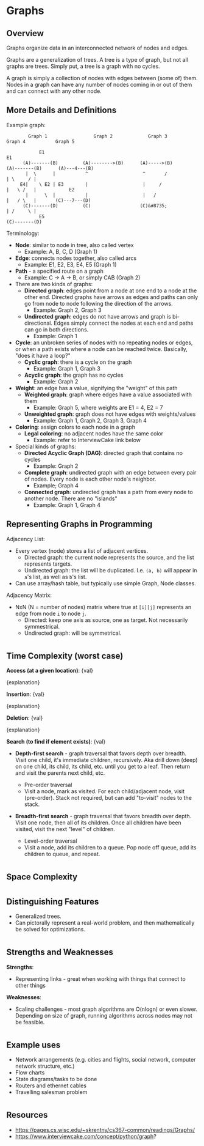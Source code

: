 # Graphs
## Overview

Graphs organize data in an interconnected network of nodes and edges. 

Graphs are a generalization of trees. A tree is a type of graph, but not all graphs are trees. Simply put, a tree is a graph with no cycles.

A graph is simply a collection of nodes with edges between (some of) them. Nodes in a graph can have any number of nodes coming in or out of them and can connect with any other node.

## More Details and Definitions
Example graph:
```
        Graph 1                 Graph 2             Graph 3             Graph 4           Graph 5

            E1                                                                                E1
      (A)-------(B)         (A)-------->(B)      (A)----->(B)         (A)-------(B)      (A)---4---(B)
       |  \      |           ^                    ^       /            | \     / |
     E4|    \ E2 | E3        |                    |     /              |   \ /   |            E2
       |      \  |           |                    |   /                |   / \   |       (C)---7---(D)
      (C)-------(D)         (C)                  (C)&#8735;            | /     \ |
            E5                                                        (C)-------(D)
```

Terminology:
- **Node**: similar to node in tree, also called vertex
    - Example: A, B, C, D (Graph 1)
- **Edge**: connects nodes together, also called arcs
    - Example: E1, E2, E3, E4, E5 (Graph 1)
- **Path** - a specified route on a graph
    - Example: C -> A -> B, or simply CAB (Graph 2)
- There are two kinds of graphs:
    - **Directed graph**: edges point from a node at one end to a node at the other end. Directed graphs have arrows as edges and paths can only go from node to node following the direction of the arrows.
        - Example: Graph 2, Graph 3
    - **Undirected graph**: edges do not have arrows and graph is bi-directional. Edges simply connect the nodes at each end and paths can go in both directions.
        - Example: Graph 1
- **Cycle**: an unbroken series of nodes with no repeating nodes or edges, or when a path exists where a node can be reached twice. Basically, "does it have a loop?"
    - **Cyclic graph**: there is a cycle on the graph
        - Example: Graph 1, Graph 3
    - **Acyclic graph**: the graph has no cycles
        - Example: Graph 2
- **Weight**: an edge has a value, signifying the "weight" of this path
    - **Weighted graph**: graph where edges have a value associated with them
        - Example: Graph 5, where weights are E1 = 4, E2 = 7
    - **Unweighted graph**: graph does not have edges with weights/values
        - Example: Graph 1, Graph 2, Graph 3, Graph 4
- **Coloring**: assign colors to each node in a graph
    - **Legal coloring**: no adjacent nodes have the same color
        - Example: refer to InterviewCake link below
- Special kinds of graphs:
    - **Directed Acyclic Graph (DAG)**: directed graph that contains no cycles
        - Example: Graph 2
    - **Complete graph**: undirected graph with an edge between every pair of nodes. Every node is each other node's neighbor.
        - Example; Graph 4
    - **Connected graph**: undirected graph has a path from every node to another node. There are no "islands"
        - Example: Graph 1, Graph 4

## Representing Graphs in Programming
Adjacency List:
- Every vertex (node) stores a list of adjacent vertices.
    - Directed graph: the current node represents the source, and the list represents targets.
    - Undirected graph: the list will be duplicated. I.e. `(a, b)` will appear in `a`'s list, as well as `b`'s list.
- Can use array/hash table, but typically use simple Graph, Node classes.

Adjacency Matrix:
- NxN (N = number of nodes) matrix where true at `[i][j]` represents an edge from node `i` to node `j`.
    - Directed: keep one axis as source, one as target. Not necessarily symmestrical.
    - Undirected graph: will be symmetrical.

#
## Time Complexity (worst case)
**Access (at a given location)**: {val}

{explanation}

**Insertion**: {val}

{explanation}

**Deletion**: {val}

{explanation}

**Search (to find if element exists)**: {val}

- **Depth-first search** - graph traversal that favors depth over breadth. Visit one child, it's immediate children, recursively. Aka drill down (deep) on one child, its child, its child, etc. until you get to a leaf. Then return and visit the parents next child, etc.
    - Pre-order traversal
    - Visit a node, mark as visited. For each child/adjacent node, visit (pre-order). Stack not required, but can add "to-visit" nodes to the stack.

- **Breadth-first search** - graph traversal that favors breadth over depth. Visit one node, then all of its children. Once all children have been visited, visit the next "level" of children.
    - Level-order traversal
    - Visit a node, add its children to a queue. Pop node off queue, add its children to queue, and repeat.
#
## Space Complexity

#
## Distinguishing Features
- Generalized trees.
- Can pictorally represent a real-world problem, and then mathematically be solved for optimizations.

#
## Strengths and Weaknesses
**Strengths**:
- Representing links - great when working with things that connect to other things

**Weaknesses**:
- Scaling challenges - most graph algorithms are O(nlogn) or even slower. Depending on size of graph, running algorithms across nodes may not be feasible.

#
## Example uses
- Network arrangements (e.g. cities and flights, social network, computer network structure, etc.)
- Flow charts
- State diagrams/tasks to be done
- Routers and ethernet cables
- Travelling salesman problem

#
## Resources
- https://pages.cs.wisc.edu/~skrentny/cs367-common/readings/Graphs/
- https://www.interviewcake.com/concept/python/graph?

#